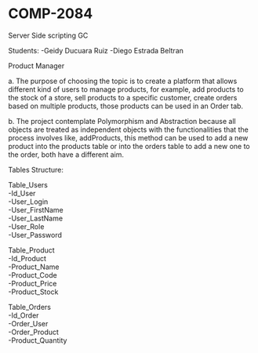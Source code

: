 # COMP-2084
Server Side scripting GC

Students: -Geidy Ducuara Ruiz
          -Diego Estrada Beltran

Product Manager

a. The purpose of choosing the topic is to create a platform that allows different kind of users to manage products, for example, add products to the stock of a store, sell products to a specific customer, create orders based on multiple products, those products can be used in an Order tab.

b. The project contemplate Polymorphism and Abstraction because all objects are treated as independent objects with the functionalities that the process involves like, addProducts, this method can be used to add a new product into the products table or into the orders table to add a new one to the order, both have a different aim.


Tables Structure:

Table_Users<br />
-Id_User<br />
-User_Login<br />
-User_FirstName<br />
-User_LastName<br />
-User_Role<br />
-User_Password<br />

Table_Product<br />
-Id_Product<br />
-Product_Name<br />
-Product_Code<br />
-Product_Price<br />
-Product_Stock<br />


Table_Orders<br />
-Id_Order<br />
-Order_User<br />
-Order_Product<br />
-Product_Quantity<br />
